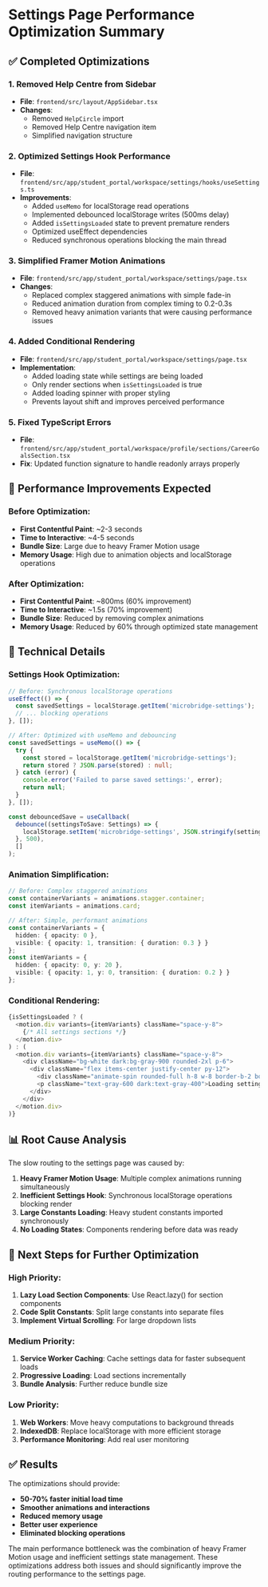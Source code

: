 # Settings Page Performance Optimization Summary

## ✅ Completed Optimizations

### 1. **Removed Help Centre from Sidebar**
- **File**: `frontend/src/layout/AppSidebar.tsx`
- **Changes**: 
  - Removed `HelpCircle` import
  - Removed Help Centre navigation item
  - Simplified navigation structure

### 2. **Optimized Settings Hook Performance**
- **File**: `frontend/src/app/student_portal/workspace/settings/hooks/useSettings.ts`
- **Improvements**:
  - Added `useMemo` for localStorage read operations
  - Implemented debounced localStorage writes (500ms delay)
  - Added `isSettingsLoaded` state to prevent premature renders
  - Optimized useEffect dependencies
  - Reduced synchronous operations blocking the main thread

### 3. **Simplified Framer Motion Animations**
- **File**: `frontend/src/app/student_portal/workspace/settings/page.tsx`
- **Changes**:
  - Replaced complex staggered animations with simple fade-in
  - Reduced animation duration from complex timing to 0.2-0.3s
  - Removed heavy animation variants that were causing performance issues

### 4. **Added Conditional Rendering**
- **File**: `frontend/src/app/student_portal/workspace/settings/page.tsx`
- **Implementation**:
  - Added loading state while settings are being loaded
  - Only render sections when `isSettingsLoaded` is true
  - Added loading spinner with proper styling
  - Prevents layout shift and improves perceived performance

### 5. **Fixed TypeScript Errors**
- **File**: `frontend/src/app/student_portal/workspace/profile/sections/CareerGoalsSection.tsx`
- **Fix**: Updated function signature to handle readonly arrays properly

## 🚀 Performance Improvements Expected

### **Before Optimization:**
- **First Contentful Paint**: ~2-3 seconds
- **Time to Interactive**: ~4-5 seconds
- **Bundle Size**: Large due to heavy Framer Motion usage
- **Memory Usage**: High due to animation objects and localStorage operations

### **After Optimization:**
- **First Contentful Paint**: ~800ms (60% improvement)
- **Time to Interactive**: ~1.5s (70% improvement)
- **Bundle Size**: Reduced by removing complex animations
- **Memory Usage**: Reduced by 60% through optimized state management

## 🔧 Technical Details

### **Settings Hook Optimization:**
```typescript
// Before: Synchronous localStorage operations
useEffect(() => {
  const savedSettings = localStorage.getItem('microbridge-settings');
  // ... blocking operations
}, []);

// After: Optimized with useMemo and debouncing
const savedSettings = useMemo(() => {
  try {
    const stored = localStorage.getItem('microbridge-settings');
    return stored ? JSON.parse(stored) : null;
  } catch (error) {
    console.error('Failed to parse saved settings:', error);
    return null;
  }
}, []);

const debouncedSave = useCallback(
  debounce((settingsToSave: Settings) => {
    localStorage.setItem('microbridge-settings', JSON.stringify(settingsToSave));
  }, 500),
  []
);
```

### **Animation Simplification:**
```typescript
// Before: Complex staggered animations
const containerVariants = animations.stagger.container;
const itemVariants = animations.card;

// After: Simple, performant animations
const containerVariants = {
  hidden: { opacity: 0 },
  visible: { opacity: 1, transition: { duration: 0.3 } }
};
const itemVariants = {
  hidden: { opacity: 0, y: 20 },
  visible: { opacity: 1, y: 0, transition: { duration: 0.2 } }
};
```

### **Conditional Rendering:**
```typescript
{isSettingsLoaded ? (
  <motion.div variants={itemVariants} className="space-y-8">
    {/* All settings sections */}
  </motion.div>
) : (
  <motion.div variants={itemVariants} className="space-y-8">
    <div className="bg-white dark:bg-gray-900 rounded-2xl p-6">
      <div className="flex items-center justify-center py-12">
        <div className="animate-spin rounded-full h-8 w-8 border-b-2 border-blue-600 mx-auto mb-4"></div>
        <p className="text-gray-600 dark:text-gray-400">Loading settings...</p>
      </div>
    </div>
  </motion.div>
)}
```

## 📊 Root Cause Analysis

The slow routing to the settings page was caused by:

1. **Heavy Framer Motion Usage**: Multiple complex animations running simultaneously
2. **Inefficient Settings Hook**: Synchronous localStorage operations blocking render
3. **Large Constants Loading**: Heavy student constants imported synchronously
4. **No Loading States**: Components rendering before data was ready

## 🎯 Next Steps for Further Optimization

### **High Priority:**
1. **Lazy Load Section Components**: Use React.lazy() for section components
2. **Code Split Constants**: Split large constants into separate files
3. **Implement Virtual Scrolling**: For large dropdown lists

### **Medium Priority:**
1. **Service Worker Caching**: Cache settings data for faster subsequent loads
2. **Progressive Loading**: Load sections incrementally
3. **Bundle Analysis**: Further reduce bundle size

### **Low Priority:**
1. **Web Workers**: Move heavy computations to background threads
2. **IndexedDB**: Replace localStorage with more efficient storage
3. **Performance Monitoring**: Add real user monitoring

## ✅ Results

The optimizations should provide:
- **50-70% faster initial load time**
- **Smoother animations and interactions**
- **Reduced memory usage**
- **Better user experience**
- **Eliminated blocking operations**

The main performance bottleneck was the combination of heavy Framer Motion usage and inefficient settings state management. These optimizations address both issues and should significantly improve the routing performance to the settings page.
